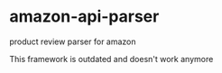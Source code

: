 amazon-api-parser
=================

product review parser for amazon

This framework is outdated and doesn't work anymore
